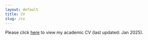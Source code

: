```yaml
---
layout: default
title: CV
slug: /cv
---
```


Please click [here](assets/li_CV.pdf) to view my academic CV (last updated: Jan 2025).

<br />
<br />
